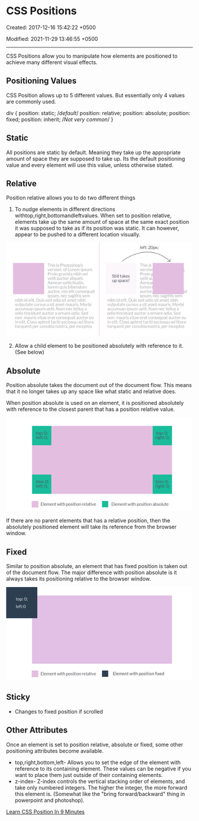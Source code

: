 # CSS Positions

Created: 2017-12-16 15:42:22 +0500

Modified: 2021-11-29 13:46:55 +0500

---

CSS Positions allow you to manipulate how elements are positioned to achieve many different visual effects.

## Positioning Values

CSS Position allows up to 5 different values. But essentially only 4 values are commonly used.

div {
position: static; /*default*/
position: relative;
position: absolute;
position: fixed;
position: inherit; /*Not very common*/
}

## Static

All positions are static by default. Meaning they take up the appropriate amount of space they are supposed to take up. Its the default positioning value and every element will use this value, unless otherwise stated.

## Relative

Position relative allows you to do two different things

1. To nudge elements in different directions withtop,right,bottomandleftvalues.
    When set to position relative, elements take up the same amount of space at the same exact position it was supposed to take as if its position was static.
    It can however, appear to be pushed to a different location visually.

![](media/CSS-Intro_CSS-Positions-image1.jpg)

2. Allow a child element to be positioned absolutely with reference to it. (See below)

## Absolute

Position absolute takes the document out of the document flow. This means that it no longer takes up any space like what static and relative does.

When position absolute is used on an element, it is positioned absolutely with reference to the closest parent that has a position relative value.

![image](media/CSS-Intro_CSS-Positions-image2.jpg)

If there are no parent elements that has a relative position, then the absolutely positioned element will take its reference from the browser window.

## Fixed

Similar to position absolute, an element that has fixed position is taken out of the document flow. The major difference with position absolute is it always takes its positioning relative to the browser window.

![image](media/CSS-Intro_CSS-Positions-image3.jpg)

## Sticky

- Changes to fixed position if scrolled

## Other Attributes

Once an element is set to position relative, absolute or fixed, some other positioning attributes become available.

- top,right,bottom,left- Allows you to set the edge of the element with reference to its containing element. These values can be negative if you want to place them just outside of their containing elements.
- z-index- Z-index controls the vertical stacking order of elements, and take only numbered integers. The higher the integer, the more forward this element is. (Somewhat like the "bring forward/backward" thing in powerpoint and photoshop).

[Learn CSS Position In 9 Minutes](https://www.youtube.com/watch?v=jx5jmI0UlXU)
